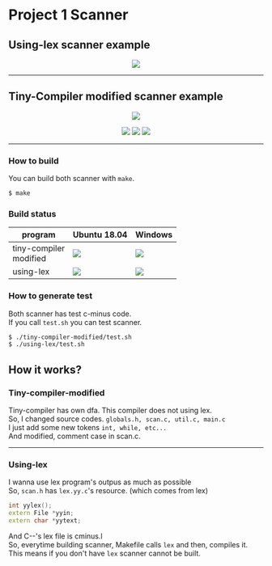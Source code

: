 # Project 1 Scanner

## Using-lex scanner example
<p align=center>
<img src="https://user-images.githubusercontent.com/35682872/46332622-2e3d6f80-c658-11e8-8203-bfaae92a4fda.gif"/>
</p>

********************************

## Tiny-Compiler modified scanner example
<p align=center>
<img src="https://user-images.githubusercontent.com/35682872/46332622-2e3d6f80-c658-11e8-8203-bfaae92a4fda.gif"/>
</p>

<p align=center>
<img src="https://img.shields.io/badge/gcc-5.xx-green.svg"/>
<img src="https://img.shields.io/badge/dependencies-make-green.svg"/>
<img src="https://img.shields.io/badge/dependencies-lex-green.svg"/>
</p>

**************************

### How to build
You can build both scanner with `make`.

```bash
$ make
```

### Build status

|program | Ubuntu 18.04 | Windows |
|----  |   ----   | ---- |
|tiny-compiler<br>modified|  <img src="https://img.shields.io/badge/build-passing-green.svg"/> | <img src="https://img.shields.io/badge/build-failure-red.svg"/> |
| using-lex | <img src="https://img.shields.io/badge/build-passing-green.svg"/> | <img src="https://img.shields.io/badge/build-failure-red.svg"/> |



### How to generate test
Both scanner has test c-minus code. <br> If you call `test.sh` you can test scanner.
```bash
$ ./tiny-compiler-modified/test.sh
$ ./using-lex/test.sh
```

## How it works?
### Tiny-compiler-modified
Tiny-compiler has own dfa. This compiler does not using lex.<br>
So, I changed source codes. 
`globals.h, scan.c, util.c, main.c`<br>
I just add some new tokens `int, while, etc...` <br>
And modified, comment case in scan.c. <br>

*****************************
### Using-lex
I wanna use lex program's outpus as much as possible<br>
So, `scan.h` has `lex.yy.c`'s resource. (which comes from lex) <br>
```cpp
int yylex();
extern File *yyin;
extern char *yytext;
```
And C--'s lex file is cminus.l <br>
So, everytime building scanner, Makefile calls `lex` and then, compiles it.<br>
This means if you don't have `lex` scanner cannot be built.<br>

